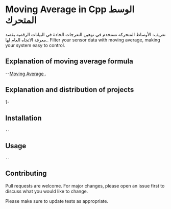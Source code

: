 # Moving Average in Cpp   الوسط المتحرك 
 تعريف: الأوساط المتحركة تستخدم في توهين التعرجات الحادة في البيانات الرقمية بقصد معرفة الاتجاه العام لها..
Filter your sensor data with moving average, making your system easy to control.

## Explanation of moving average formula
 --[Moving Average ](https://en.wikipedia.org/wiki/Moving_average).

## Explanation and distribution of projects

1-

## Installation
```bash
..

```
## Usage
```cpp
..

```
## Contributing



Pull requests are welcome. For major changes, please open an issue first to discuss what you would like to change.



Please make sure to update tests as appropriate.
